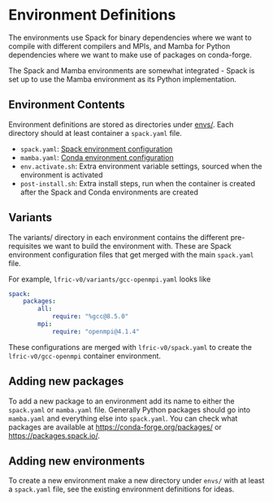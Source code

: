 # Environment Definitions

The environments use Spack for binary dependencies where we want to compile
with different compilers and MPIs, and Mamba for Python dependencies where we
want to make use of packages on conda-forge.

The Spack and Mamba environments are somewhat integrated - Spack is set up to
use the Mamba environment as its Python implementation.

## Environment Contents

Environment definitions are stored as directories under [envs/](/envs/). Each
directory should at least container a `spack.yaml` file.

* `spack.yaml`: [Spack environment configuration](https://spack.readthedocs.io/en/latest/environments.html)
* `mamba.yaml`: [Conda environment configuration](https://conda.io/projects/conda/en/latest/user-guide/tasks/manage-environments.html#creating-an-environment-file-manually)
* `env.activate.sh`: Extra environment variable settings, sourced when the
  environment is activated
* `post-install.sh`: Extra install steps, run when the container is created
  after the Spack and Conda environments are created

## Variants

The variants/ directory in each environment contains the different
pre-requisites we want to build the environment with. These are Spack
environment configuration files that get merged with the main `spack.yaml`
file.

For example, `lfric-v0/variants/gcc-openmpi.yaml` looks like
```yaml
spack:
    packages:
        all:
            require: "%gcc@8.5.0"
        mpi:
            require: "openmpi@4.1.4"
```
These configurations are merged with `lfric-v0/spack.yaml` to create the
`lfric-v0/gcc-openmpi` container environment.

## Adding new packages

To add a new package to an environment add its name to either the `spack.yaml`
or `mamba.yaml` file. Generally Python packages should go into `mamba.yaml` and
everything else into `spack.yaml`. You can check what packages are available at
https://conda-forge.org/packages/ or https://packages.spack.io/.

## Adding new environments

To create a new environment make a new directory under `envs/` with at least a
`spack.yaml` file, see the existing environment definitions for ideas.
